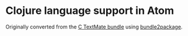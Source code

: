 # Clojure language support in Atom

Originally converted from the [C TextMate bundle](https://github.com/mmcgrana/textmate-clojure)
using [bundle2package](https://github.com/atom/bundle2package).
